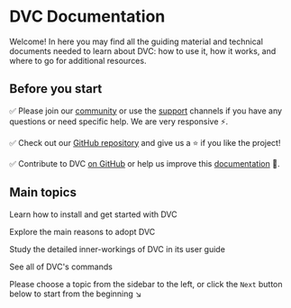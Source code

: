 # DVC Documentation

Welcome! In here you may find all the guiding material and technical documents
needed to learn about DVC: how to use it, how it works, and where to go for
additional resources.

## Before you start

✅ Please join our [community](/community) or use the [support](/support)
channels if you have any questions or need specific help. We are very responsive
⚡.

✅ Check out our [GitHub repository](https://github.com/iterative/dvc) and give
us a ⭐ if you like the project!

✅ Contribute to DVC [on GitHub](https://github.com/iterative/dvc) or help us
improve this [documentation](https://github.com/iterative/dvc.org) 🙏.

## Main topics

<cards>

<card href="/doc/install" heading="Install">

Learn how to install and get started with DVC

</card>

<card href="/doc/use-cases" heading="Use Cases">

Explore the main reasons to adopt DVC

</card>

<card href="/doc/user-guide" heading="User Guide">

Study the detailed inner-workings of DVC in its user guide

</card>

<card href="/doc/command-reference" heading="Command Reference">

See all of DVC's commands

</card>

</cards>

Please choose a topic from the sidebar to the left, or click the `Next` button
below to start from the beginning ↘

